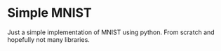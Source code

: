 # Simple MNIST

Just a simple implementation of MNIST using python. From scratch and hopefully not many libraries.
